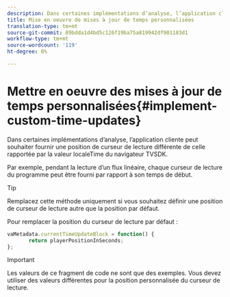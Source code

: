 ```yaml
---
description: Dans certaines implémentations d’analyse, l’application cliente peut souhaiter fournir une position de curseur de lecture différente de celle rapportée par la valeur localeTime du navigateur TVSDK.
title: Mise en oeuvre de mises à jour de temps personnalisées
translation-type: tm+mt
source-git-commit: 89bdda1d4bd5c126f19ba75a819942df901183d1
workflow-type: tm+mt
source-wordcount: '119'
ht-degree: 0%

---
```



# Mettre en oeuvre des mises à jour de temps personnalisées{#implement-custom-time-updates}

Dans certaines implémentations d’analyse, l’application cliente peut souhaiter fournir une position de curseur de lecture différente de celle rapportée par la valeur localeTime du navigateur TVSDK.

Par exemple, pendant la lecture d’un flux linéaire, chaque curseur de lecture du programme peut être fourni par rapport à son temps de début.

>[!TIP]
>
>Remplacez cette méthode uniquement si vous souhaitez définir une position de curseur de lecture autre que la position par défaut.

Pour remplacer la position du curseur de lecture par défaut :

```js
vaMetadata.currentTimeUpdateBlock = function() { 
       return playerPositionInSeconds; 
}; 
```

>[!IMPORTANT]
>
>Les valeurs de ce fragment de code ne sont que des exemples. Vous devez utiliser des valeurs différentes pour la position personnalisée du curseur de lecture.

